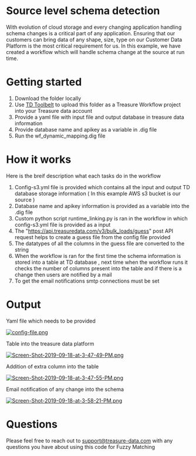 # Source level schema detection
With evolution of cloud storage and every changing application handling schema changes is a critical part of any application. Ensuring that our customers can bring data of any shape, size, type on our Customer Data Platform is the most critical requirement for us. In this example, we have created a workflow which will handle schema change at the source at run time.

# Getting started
1. Download the folder locally
2. Use [TD Toolbelt](https://support.treasuredata.com/hc/en-us/articles/360001262207) to upload this folder as a Treasure Workflow project into your Treasure data account
3. Provide a yaml file with input file and output database in treasure data information
4. Provide database name and apikey as a variable in .dig file
5. Run the wf_dynamic_mapping.dig file

# How it works

Here is the breif description what each tasks do in the workflow 

1. Config-s3.yml file is provided which contains all the input and output TD database storage information ( In this example AWS s3 bucket is our source )
2. Database name and apikey information is provided as a variable into the .dig file
3. Custom python script runtime_linking.py is ran in the workflow in which config-s3.yml file is provided as a input
4. The "https://api.treasuredata.com/v3/bulk_loads/guess" post API request helps to create a guess file from the config file provided
5. The datatypes of all the columns in the guess file are converted to the string
6. When the workflow is ran for the first time the schema information is stored into a table at TD database , next time when the workflow runs it checks the number of columns present into the table and if there is a change then users are notified by a mail
7. To get the email notifications smtp connections must be set

# Output 

 Yaml file which needs to be provided 

[![config-file.png](https://i.postimg.cc/CdTVbJvb/config-file.png)](https://postimg.cc/BPgy05fv)

 Table into the treasure data platform 
 
 [![Screen-Shot-2019-09-18-at-3-47-49-PM.png](https://i.postimg.cc/gjHq6xXz/Screen-Shot-2019-09-18-at-3-47-49-PM.png)](https://postimg.cc/XBXyR7km)
 
 Addition of extra column into the table 
 
 [![Screen-Shot-2019-09-18-at-3-47-55-PM.png](https://i.postimg.cc/66M8TVT7/Screen-Shot-2019-09-18-at-3-47-55-PM.png)](https://postimg.cc/MXj6FQ7x)
 
 Email notification of any change into the schema 
 
 [![Screen-Shot-2019-09-18-at-3-58-21-PM.png](https://i.postimg.cc/DwZHnTHJ/Screen-Shot-2019-09-18-at-3-58-21-PM.png)](https://postimg.cc/VdxDW3Ym)
 
 # Questions 
 
 Please feel free to reach out to support@treasure-data.com with any questions you have about using this code for Fuzzy Matching


 



